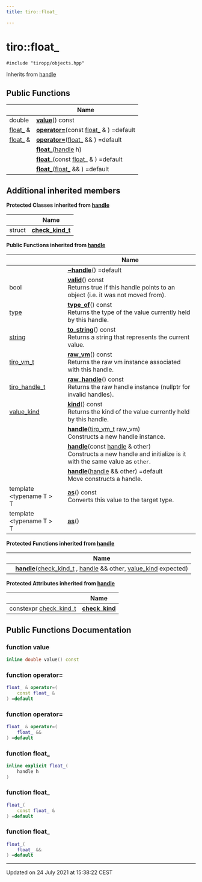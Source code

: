 ```yaml
---
title: tiro::float_

---
```


# tiro::float_






`#include "tiropp/objects.hpp"`

Inherits from [handle](/docs/api/classes/classtiro_1_1handle)

## Public Functions

|                | Name           |
| -------------- | -------------- |
| double | **[value](/docs/api/classes/classtiro_1_1float__#function-value)**() const |
| [float_](/docs/api/classes/classtiro_1_1float__) & | **[operator=](/docs/api/classes/classtiro_1_1float__#function-operator=)**(const [float_](/docs/api/classes/classtiro_1_1float__) & ) =default |
| [float_](/docs/api/classes/classtiro_1_1float__) & | **[operator=](/docs/api/classes/classtiro_1_1float__#function-operator=)**([float_](/docs/api/classes/classtiro_1_1float__) && ) =default |
| | **[float_](/docs/api/classes/classtiro_1_1float__#function-float_)**([handle](/docs/api/classes/classtiro_1_1handle) h) |
| | **[float_](/docs/api/classes/classtiro_1_1float__#function-float_)**(const [float_](/docs/api/classes/classtiro_1_1float__) & ) =default |
| | **[float_](/docs/api/classes/classtiro_1_1float__#function-float_)**([float_](/docs/api/classes/classtiro_1_1float__) && ) =default |

## Additional inherited members

**Protected Classes inherited from [handle](/docs/api/classes/classtiro_1_1handle)**

|                | Name           |
| -------------- | -------------- |
| struct | **[check_kind_t](/docs/api/classes/structtiro_1_1handle_1_1check__kind__t)**  |

**Public Functions inherited from [handle](/docs/api/classes/classtiro_1_1handle)**

|                | Name           |
| -------------- | -------------- |
| | **[~handle](/docs/api/classes/classtiro_1_1handle#function-~handle)**() =default |
| bool | **[valid](/docs/api/classes/classtiro_1_1handle#function-valid)**() const<br>Returns true if this handle points to an object (i.e. it was not moved from).  |
| [type](/docs/api/classes/classtiro_1_1type) | **[type_of](/docs/api/classes/classtiro_1_1handle#function-type_of)**() const<br>Returns the type of the value currently held by this handle.  |
| [string](/docs/api/classes/classtiro_1_1string) | **[to_string](/docs/api/classes/classtiro_1_1handle#function-to_string)**() const<br>Returns a string that represents the current value.  |
| [tiro_vm_t](/docs/api/files/def_8h#typedef-tiro_vm_t) | **[raw_vm](/docs/api/classes/classtiro_1_1handle#function-raw_vm)**() const<br>Returns the raw vm instance associated with this handle.  |
| [tiro_handle_t](/docs/api/files/def_8h#typedef-tiro_handle_t) | **[raw_handle](/docs/api/classes/classtiro_1_1handle#function-raw_handle)**() const<br>Returns the raw handle instance (nullptr for invalid handles).  |
| [value_kind](/docs/api/namespaces/namespacetiro#enum-value_kind) | **[kind](/docs/api/classes/classtiro_1_1handle#function-kind)**() const<br>Returns the kind of the value currently held by this handle.  |
| | **[handle](/docs/api/classes/classtiro_1_1handle#function-handle)**([tiro_vm_t](/docs/api/files/def_8h#typedef-tiro_vm_t) raw_vm)<br>Constructs a new handle instance.  |
| | **[handle](/docs/api/classes/classtiro_1_1handle#function-handle)**(const [handle](/docs/api/classes/classtiro_1_1handle) & other)<br>Constructs a new handle and initialize is it with the same value as `other`.  |
| | **[handle](/docs/api/classes/classtiro_1_1handle#function-handle)**([handle](/docs/api/classes/classtiro_1_1handle) && other) =default<br>Move constructs a handle.  |
| template <typename T \> <br>T | **[as](/docs/api/classes/classtiro_1_1handle#function-as)**() const<br>Converts this value to the target type.  |
| template <typename T \> <br>T | **[as](/docs/api/classes/classtiro_1_1handle#function-as)**() |

**Protected Functions inherited from [handle](/docs/api/classes/classtiro_1_1handle)**

|                | Name           |
| -------------- | -------------- |
| | **[handle](/docs/api/classes/classtiro_1_1handle#function-handle)**([check_kind_t](/docs/api/classes/structtiro_1_1handle_1_1check__kind__t) , [handle](/docs/api/classes/classtiro_1_1handle) && other, [value_kind](/docs/api/namespaces/namespacetiro#enum-value_kind) expected) |

**Protected Attributes inherited from [handle](/docs/api/classes/classtiro_1_1handle)**

|                | Name           |
| -------------- | -------------- |
| constexpr [check_kind_t](/docs/api/classes/structtiro_1_1handle_1_1check__kind__t) | **[check_kind](/docs/api/classes/classtiro_1_1handle#variable-check_kind)**  |


## Public Functions Documentation

### function value

```cpp
inline double value() const
```


### function operator=

```cpp
float_ & operator=(
    const float_ & 
) =default
```


### function operator=

```cpp
float_ & operator=(
    float_ && 
) =default
```


### function float_

```cpp
inline explicit float_(
    handle h
)
```


### function float_

```cpp
float_(
    const float_ & 
) =default
```


### function float_

```cpp
float_(
    float_ && 
) =default
```


-------------------------------

Updated on 24 July 2021 at 15:38:22 CEST